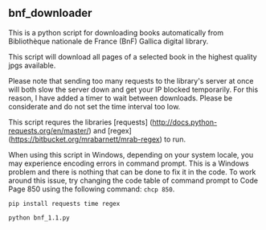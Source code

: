 ## bnf_downloader

This is a python script for downloading books automatically from Bibliothèque nationale de France (BnF) Gallica digital library.

This script will download all pages of a selected book in the highest quality jpgs available.

Please note that sending too many requests to the library's server at once will both slow the server down and get your IP blocked temporarily. For this reason, I have added a timer to wait between downloads. Please be considerate and do not set the time interval too low.

This script requres the libraries [requests] (http://docs.python-requests.org/en/master/) and [regex] (https://bitbucket.org/mrabarnett/mrab-regex) to run.

When using this script in Windows, depending on your system locale, you may experience encoding errors in command prompt. This is a Windows problem and there is nothing that can be done to fix it in the code. To work around this issue, try changing the code table of command prompt to Code Page 850 using the following command: `chcp 850`.

```
pip install requests time regex

python bnf_1.1.py

```